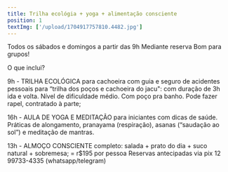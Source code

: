 ```yaml
---
title: Trilha ecológia + yoga + alimentação consciente
position: 1
textImg: ['/upload/1704917757810.4482.jpg']
---
```

Todos os sábados e domingos a partir das 9h Mediante reserva Bom para grupos!

O que inclui?

9h - TRILHA ECOLÓGICA para cachoeira com guia e seguro de acidentes pessoais para “trilha dos poços e cachoeira do jacu": com duração de 3h ida e volta. Nível de dificuldade médio. Com poço pra banho. Pode fazer rapel, contratado à parte;

16h - AULA DE YOGA E MEDITAÇÃO para iniciantes com dicas de saúde. Práticas de alongamento, pranayama (respiração), asanas (“saudação ao sol”) e meditação de mantras.

13h - ALMOÇO CONSCIENTE completo: salada + prato do dia + suco natural + sobremesa; = r$195 por pessoa Reservas antecipadas via pix
12 99733-4335 (whatsapp/telegram)